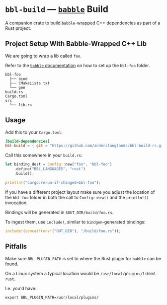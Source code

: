 # `bbl-build` — [`babble`](https://github.com/anderslanglands/babble) Build

A companion crate to build `babble`-wrapped C++ dependencies as part of a Rust
project.

## Project Setup With Babble-Wrapped C++ Lib

We are going to wrap a lib called `foo`.

Refer to the
[`babble` documentation](https://github.com/anderslanglands/babble/blob/main/README.md)
on how to set up the `bbl-foo` folder.

```
bbl-foo
  ├── bind
  ├── CMakeLists.txt
  └── gen
build.rs
Cargo.toml
src
  └── lib.rs
```

## Usage

Add this to your `Cargo.toml`:

```toml
[build-dependencies]
bbl-build = { git = "https://github.com/anderslanglands/bbl-build-rs.git" }
```

Call this somewhere in your `build.rs`:

```rust
let binding_dest = Config::new("foo", "bbl-foo")
    .define("BBL_LANGUAGES", "rust")
    .build();

println!("cargo:rerun-if-changed=bbl-foo");
```

If you have a different project layout make sure you adjust the location of the
`bbl-foo` folder in both the call to `Config::new()` and the `println!()`
invocation.

Bindings will be generated in `$OUT_DIR/build/foo.rs`.

To ingest them, use `include!`, similar to `bindgen`-generated bindings:

```rust
include!(concat!(env!("OUT_DIR"), "/build/foo.rs"));
```

## Pitfalls

Make sure `BBL_PLUGIN_PATH` is set to where the Rust plugin for `babble` can be
found.

On a Linux system a typical location would be `/usr/local/plugins/libbbl-rust`.

I.e. you'd have:

```shell
export BBL_PLUGIN_PATH=/usr/local/plugins/
```
